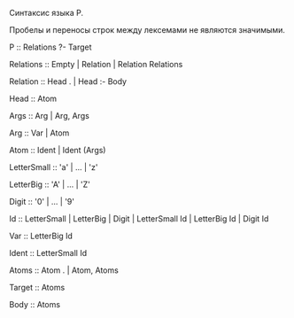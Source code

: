 Синтаксис языка P.

Пробелы и переносы строк между лексемами не являются значимыми.



P :: Relations ?- Target

Relations :: Empty | Relation | Relation Relations 

Relation ::  Head . | Head :- Body

Head :: Atom

Args :: Arg | Arg, Args

Arg :: Var | Atom

Atom :: Ident | Ident (Args)

LetterSmall :: 'a' | ... | 'z' 

LetterBig :: 'A' | ... | 'Z'

Digit :: '0' | ... | '9'

Id :: LetterSmall | LetterBig | Digit | LetterSmall Id | LetterBig Id | Digit Id

Var :: LetterBig Id

Ident :: LetterSmall Id

Atoms :: Atom . | Atom, Atoms

Target :: Atoms

Body :: Atoms



